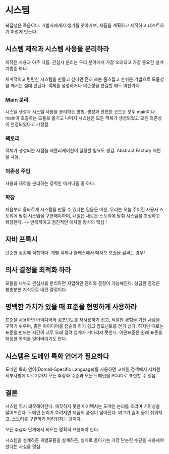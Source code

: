 # 시스템
복잡성은 죽음이다. 개발자에게서 생기를 앗아가며, 제품을 계획하고 제작하고 테스트하기 어렵게 만든다.

## 시스템 제작과 시스템 사용을 분리하라
제작은 사용과 아주 다름. 
관심사 분리는 우리 분야에서 가장 오래되고 가장 중요한 설계 기법중 하나.

체계적이고 탄탄한 시스템을 만들고 싶다면 흔히 쓰는 좀스럽고 손쉬운 기법으로 모듈성을 깨서는 절대 안된다.
객체를 생성하거나 의존성을 연결할 때도 마찬가지.

### Main 분리
시스템 생성과 시스템 사용을 분리하는 방법.
생성과 관련한 코드는 모두 main이나 main이 호출하는 모듈로 옮기고 나머지 시스템은 모든 객체가 생성되었고 모든 의존성이
연결되었다고 가정함.

### 팩토리
객체가 생성되는 시점을 애플리케이션이 결정할 필요도 생김.
Abstract Factory 패턴을 사용.

### 의존성 주입
사용과 제작을 분리하는 강력한 메커니즘 중 하나.

### 확장
처음부터 올바르게 시스템을 만들 수 있다는 믿음은 미신. 우리는 오늘 주어진 사용자 스토리에 맞춰 시스템을 구현해야하며,
내일은 새로운 스토리에 맞춰 시스템을 조정하고 확장한다. 
-> 반복적이고 점진적인 애자일 방식의 핵심 !

## 자바 프록시
단순한 상황에 적합하다. 개별 객체나 클래스에서 메서드 호출을 감싸는 경우!

## 의사 결정을 최적화 하라
모듈을 나누고 관심사를 분리하면 지엽적인 관리와 결정이 가능해진다. 
성급한 결정은 불충분한 지식으로 내린 결정이다. 

## 명백한 가치가 있을 때 표준을 현명하게 사용하라
표준을 사용하면 아이디어와 컴포넌트를 재사용하기 쉽고, 적절한 경험을 가진 사람을 구하기 쉬우며, 좋은 아이디어를 캡슐화 하기 쉽고
컴포넌트를 얻기 쉽다. 하지만 때로는 표준을 만드는 시간이 너무 오래 걸려 업계가 기다리지 못한다. 
어떤표준은 원래 표준을 재정한 목적을 잊어버리기도 한다.

## 시스템은 도메인 특화 언어가 필요하다
도메인 특화 언어(Domail-Specific Language)를 사용하면 고차원 정책에서 저차원 세부사항에 이르기까지 
모든 추상화 수준과 모든 도메인을 POJO로 표현할 수 있음.

## 결론
시스템 역시 꺠끗해야한다. 깨끗하지 못한 아키텍처는 도메인 논리를 흐리며 기민성을 떨어뜨린다.
도메인 논리가 흐려지면 제품의 품질이 떨어진다. 버그가 숨어 들기 쉬워지고, 스토리를 구현하기 어려워지는 탓이다.

모든 추상화 단계에서 의도는 명확히 표현해야 한다. 

시스템을 설계하든 개별모듈을 설계하든, 실제로 돌아가는 가장 단순한 수단을 사용해야 한다는 사실을 명심. 
